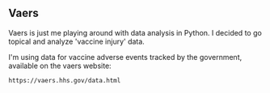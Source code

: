 Vaers
--

Vaers is just me playing around with data analysis in Python. I decided to go topical and analyze 'vaccine injury' data.

I'm using data for vaccine adverse events tracked by the government, available on the vaers website:

````
https://vaers.hhs.gov/data.html
